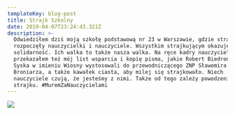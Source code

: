 ```yaml
---
templateKey: blog-post
title: Strajk Szkolny
date: 2019-04-07T23:24:43.321Z
description: >-
  Odwiedziłem dziś moją szkołę podstawową nr 23 w Warszawie, gdzie strajk
  rozpoczęły nauczycielki i nauczyciele. Wszystkim strajkującym okazuję
  solidarność. Ich walka to także nasza walka. Na ręce kadry nauczycielskiej
  przekazałem też mój list wsparcia i kopię pisma, jakie Robert Biedroń i Michał
  Syska w imieniu Wiosny wystosowali do przewodniczącego ZNP Sławomira
  Broniarza, a także kawałek ciasta, aby milej się strajkowało. Niech
  nauczyciele czują, że jesteśmy z nimi. Także od tego zależy powodzenie
  strajku. #MuremZaNauczycielami
---
```

![](/img/szkola.jpg)
